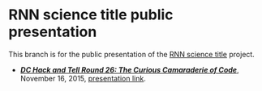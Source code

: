 # RNN science title public presentation

This branch is for the public presentation of the [RNN science title]([https://github.com/thoppe/RNN_science_titles) project.

+ ***[DC Hack and Tell Round 26: The Curious Camaraderie of Code](http://www.meetup.com/DC-Hack-and-Tell/events/220231793/)***, November 16, 2015, [presentation link](http://thoppe.github.io/RNN_science_titles/HnT_RNN_arXiv.html).
